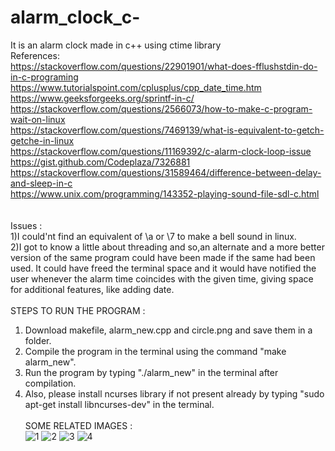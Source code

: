 # alarm_clock_c- </br>
It is an alarm clock made in c++ using ctime library </br>
References: </br>
https://stackoverflow.com/questions/22901901/what-does-fflushstdin-do-in-c-programing </br>
https://www.tutorialspoint.com/cplusplus/cpp_date_time.htm </br>
https://www.geeksforgeeks.org/sprintf-in-c/ </br>
https://stackoverflow.com/questions/2566073/how-to-make-c-program-wait-on-linux </br>
https://stackoverflow.com/questions/7469139/what-is-equivalent-to-getch-getche-in-linux </br>
https://stackoverflow.com/questions/11169392/c-alarm-clock-loop-issue </br>
https://gist.github.com/Codeplaza/7326881 </br>
https://stackoverflow.com/questions/31589464/difference-between-delay-and-sleep-in-c </br>
https://www.unix.com/programming/143352-playing-sound-file-sdl-c.html </br>
</br></br>
Issues : </br>
1)I could'nt find an equivalent of \a or \7 to make a bell sound in linux. </br>
2)I got to know a little about threading and so,an alternate and a more better version of the same program could have been made if the same had been used. It could have freed the terminal space and it would have notified the user whenever the alarm time coincides with the given time, giving space for additional features, like adding date. </br></br>
STEPS TO RUN THE PROGRAM :</br>
1. Download makefile, alarm_new.cpp and circle.png and save them in a folder. </br>
2. Compile the program in the terminal using the command "make alarm_new". </br>
3. Run the program by typing "./alarm_new" in the terminal after compilation.</br>
4. Also, please install ncurses library if not present already by typing "sudo apt-get install libncurses-dev" in the terminal. </br></br>
SOME RELATED IMAGES : </br>
![1](https://user-images.githubusercontent.com/34703680/37865387-c2ce8272-2fa1-11e8-9f9a-b90ce911f4f0.png)
![2](https://user-images.githubusercontent.com/34703680/37865398-edff6a88-2fa1-11e8-9bc6-040af5da2f20.png)
![3](https://user-images.githubusercontent.com/34703680/37865402-f2892346-2fa1-11e8-8bf5-ac5ea1ddf93a.png)
![4](https://user-images.githubusercontent.com/34703680/37865404-f5ebaf0e-2fa1-11e8-8010-8e4007a5e3d2.png)
